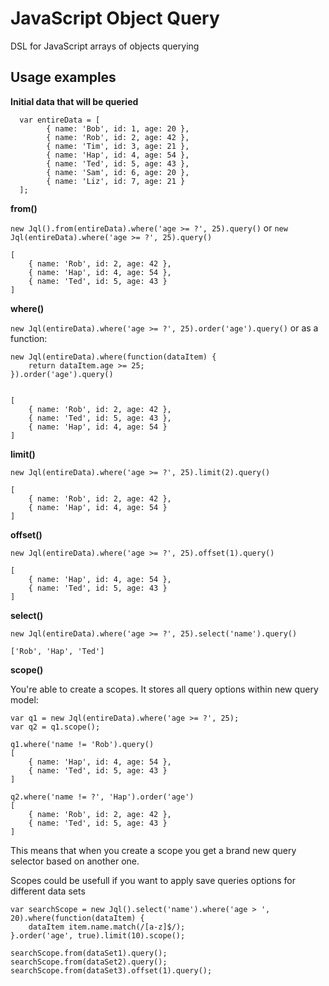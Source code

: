 JavaScript Object Query
===========

DSL for JavaScript arrays of objects querying

Usage examples
----------

**Initial data that will  be queried**

      var entireData = [
            { name: 'Bob', id: 1, age: 20 },
            { name: 'Rob', id: 2, age: 42 },
            { name: 'Tim', id: 3, age: 21 },
            { name: 'Hap', id: 4, age: 54 },
            { name: 'Ted', id: 5, age: 43 },
            { name: 'Sam', id: 6, age: 20 },
            { name: 'Liz', id: 7, age: 21 }
      ];


**from()**

`new Jql().from(entireData).where('age >= ?', 25).query()` or `new Jql(entireData).where('age >= ?', 25).query()`

    [
        { name: 'Rob', id: 2, age: 42 },
        { name: 'Hap', id: 4, age: 54 },
        { name: 'Ted', id: 5, age: 43 }
    ]


**where()**

`new Jql(entireData).where('age >= ?', 25).order('age').query()` or as a function:

    new Jql(entireData).where(function(dataItem) {
        return dataItem.age >= 25;
    }).order('age').query()


    [
        { name: 'Rob', id: 2, age: 42 },
        { name: 'Ted', id: 5, age: 43 },
        { name: 'Hap', id: 4, age: 54 }
    ]


**limit()**

`new Jql(entireData).where('age >= ?', 25).limit(2).query()`

    [
        { name: 'Rob', id: 2, age: 42 },
        { name: 'Hap', id: 4, age: 54 }
    ]


**offset()**

`new Jql(entireData).where('age >= ?', 25).offset(1).query()`

    [
        { name: 'Hap', id: 4, age: 54 },
        { name: 'Ted', id: 5, age: 43 }
    ]


**select()**

`new Jql(entireData).where('age >= ?', 25).select('name').query()`

    ['Rob', 'Hap', 'Ted']


**scope()**

You're able to create a scopes. It stores all query options within new query model:

    var q1 = new Jql(entireData).where('age >= ?', 25);
    var q2 = q1.scope();

    q1.where('name != 'Rob').query()
    [
        { name: 'Hap', id: 4, age: 54 },
        { name: 'Ted', id: 5, age: 43 }
    ]

    q2.where('name != ?', 'Hap').order('age')
    [
        { name: 'Rob', id: 2, age: 42 },
        { name: 'Ted', id: 5, age: 43 }
    ]

This means that when you create a scope you get a brand new query selector based on another one.

Scopes could be usefull if you want to apply save queries options for different data sets


    var searchScope = new Jql().select('name').where('age > ', 20).where(function(dataItem) {
        dataItem item.name.match(/[a-z]$/);
    }.order('age', true).limit(10).scope();

    searchScope.from(dataSet1).query();
    searchScope.from(dataSet2).query();
    searchScope.from(dataSet3).offset(1).query();
